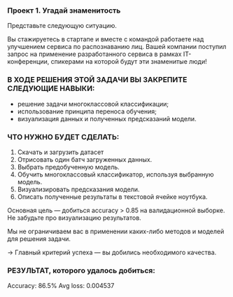 ### Проект 1. Угадай знаменитость

Представьте следующую ситуацию.

Вы стажируетесь в стартапе и вместе с командой работаете над улучшением сервиса по распознаванию лиц. 
Вашей компании поступил запрос на применение разработанного сервиса в рамках IT-конференции, спикерами на которой будут эти знаменитые люди!

### В ХОДЕ РЕШЕНИЯ ЭТОЙ ЗАДАЧИ ВЫ ЗАКРЕПИТЕ СЛЕДУЮЩИЕ НАВЫКИ:

- решение задачи многоклассовой классификации;
- использование принципа переноса обучения;
- визуализация данных и полученных предсказаний модели.  

### ЧТО НУЖНО БУДЕТ СДЕЛАТЬ:

1) Скачать и загрузить датасет
2) Отрисовать один батч загруженных данных.
3) Выбрать предобученную модель.
4) Обучить многоклассовый классификатор, используя выбранную модель.
5) Визуализировать предсказания модели.
6) Описать полученные результаты в текстовой ячейке ноутбука.
 
Основная цель — добиться accuracy > 0.85 на валидационной выборке. Не забудьте про визуализацию результатов. 

Мы не ограничиваем вас в применении каких-либо методов и моделей для решения задачи.

→ Главный критерий успеха — вы добились необходимого качества.

### РЕЗУЛЬТАТ, которого удалось добиться:
Accuracy: 86.5%
Avg loss: 0.004537
